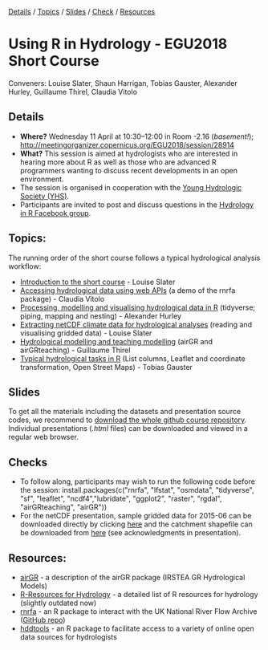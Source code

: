 [Details](#Details) 
/ [Topics](#Topics) 
/ [Slides](#Slides) 
/ [Check](#Checks) 
/ [Resources](#Resources) 

# Using R in Hydrology - EGU2018 Short Course

Conveners: Louise Slater, Shaun Harrigan, Tobias Gauster, Alexander Hurley, Guillaume Thirel, Claudia Vitolo

## Details 
- **Where?** Wednesday 11 April at 10:30–12:00 in Room -2.16 (*basement!*); http://meetingorganizer.copernicus.org/EGU2018/session/28914
- **What?** This session is aimed at hydrologists who are interested in hearing more about R as well as those who are advanced R programmers wanting to discuss recent developments in an open environment. 
- The session is organised in cooperation with the <a href="https://younghs.com/" rel="nofollow">Young Hydrologic Society (YHS)</a>.
- Participants are invited to post and discuss questions in the
<a href="https://www.facebook.com/groups/1130214777123909/" rel="nofollow">Hydrology in R Facebook group</a>.

## Topics:
The running order of the short course follows a typical hydrological analysis workflow:
- <a href="https://github.com/hydrosoc/rhydro_EGU18/blob/master/Introduction.pdf" rel="nofollow">Introduction to the short course</a> - Louise Slater 
- <a href="https://github.com/hydrosoc/rhydro_EGU18/tree/master/rnrfa" rel="nofollow">Accessing hydrological data using web APIs</a> (a demo of the rnrfa package) - Claudia Vitolo
- <a href="https://github.com/hydrosoc/rhydro_EGU18/blob/master/proc-mod-viz.zip" rel="nofollow">Processing, modelling and visualising hydrological data in R</a> (tidyverse; piping, mapping and nesting) - Alexander Hurley
- <a href="https://github.com/hydrosoc/rhydro_EGU18/blob/master/netCDF.pdf" rel="nofollow">Extracting netCDF climate data for hydrological analyses</a> (reading and visualising gridded data) - Louise Slater
- <a href="https://github.com/hydrosoc/rhydro_EGU18/tree/master/airGR_slides" rel="nofollow">Hydrological modelling and teaching modelling</a> (airGR and airGRteaching) - Guillaume Thirel
- <a href="https://github.com/hydrosoc/rhydro_EGU18/tree/master/tidy-hydrodata" rel="nofollow">Typical hydrological tasks in R</a> (List columns, Leaflet and coordinate transformation, Open Street Maps) - Tobias Gauster

## Slides
To get all the materials including the datasets and presentation source codes, we recommend to
[download the whole github course repository](https://codeload.github.com/hydrosoc/rhydro_EGU18/zip/master).
Individual presentations (*.html* files) can be downloaded and viewed in a regular web browser.

## Checks
- To follow along, participants may wish to run the following code before the session: 
  install.packages(c("rnrfa", "lfstat", "osmdata", "tidyverse", "sf", "leaflet", "ncdf4","lubridate", "ggplot2", "raster", "rgdal", "airGRteaching", "airGR"))
- For the netCDF presentation, sample gridded data for 2015-06 can be downloaded directly by clicking <a href="https://catalogue.ceh.ac.uk/datastore/eidchub/b745e7b1-626c-4ccc-ac27-56582e77b900/chess_precip_201506.nc" rel="nofollow">here</a> and the catchment shapefile can be downloaded from <a href="http://nrfa.ceh.ac.uk/data/station/spatial_download/12001" rel="nofollow">here</a> (see acknowledgments in presentation).                

## Resources:
- <a href="https://odelaigue.github.io/airGR/" rel="nofollow">airGR</a> - a description of the airGR package (IRSTEA GR Hydrological Models)
- <a href="http://abouthydrology.blogspot.co.uk/2012/08/r-resources-for-hydrologists.html" rel="nofollow">R-Resources for Hydrology</a> - a detailed list of R resources for hydrology (slightly outdated now)
- <a href="https://journal.r-project.org/archive/2016/RJ-2016-036/RJ-2016-036.pdf" rel="nofollow">rnrfa</a> - an R package to interact with the UK National River Flow Archive ([GitHub repo](https://github.com/cvitolo/rnrfa))
- <a href="https://ropensci.github.io/hddtools/" rel="nofollow">hddtools</a> - an R package to facilitate access to a variety of online open data sources for hydrologists

